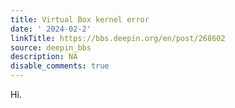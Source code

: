 ```yaml
---
title: Virtual Box kernel error
date: ' 2024-02-2'
linkTitle: https://bbs.deepin.org/en/post/268602
source: deepin_bbs
description: NA
disable_comments: true
---
```

Hi.

